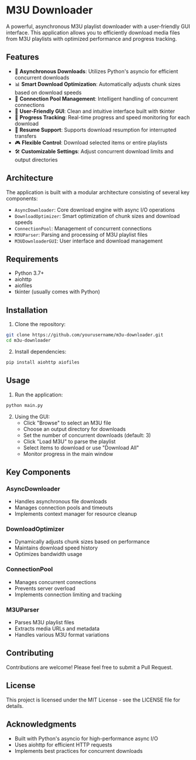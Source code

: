 # M3U Downloader

A powerful, asynchronous M3U playlist downloader with a user-friendly GUI interface. This application allows you to efficiently download media files from M3U playlists with optimized performance and progress tracking.

## Features

- 🚀 **Asynchronous Downloads**: Utilizes Python's asyncio for efficient concurrent downloads
- 📊 **Smart Download Optimization**: Automatically adjusts chunk sizes based on download speeds
- 🎯 **Connection Pool Management**: Intelligent handling of concurrent connections
- 📱 **User-Friendly GUI**: Clean and intuitive interface built with tkinter
- 📝 **Progress Tracking**: Real-time progress and speed monitoring for each download
- 🔄 **Resume Support**: Supports download resumption for interrupted transfers
- 🎮 **Flexible Control**: Download selected items or entire playlists
- 🛠 **Customizable Settings**: Adjust concurrent download limits and output directories

## Architecture

The application is built with a modular architecture consisting of several key components:

- `AsyncDownloader`: Core download engine with async I/O operations
- `DownloadOptimizer`: Smart optimization of chunk sizes and download speeds
- `ConnectionPool`: Management of concurrent connections
- `M3UParser`: Parsing and processing of M3U playlist files
- `M3UDownloaderGUI`: User interface and download management

## Requirements

- Python 3.7+
- aiohttp
- aiofiles
- tkinter (usually comes with Python)

## Installation

1. Clone the repository:
```bash
git clone https://github.com/yourusername/m3u-downloader.git
cd m3u-downloader
```

2. Install dependencies:
```bash
pip install aiohttp aiofiles
```

## Usage

1. Run the application:
```bash
python main.py
```

2. Using the GUI:
   - Click "Browse" to select an M3U file
   - Choose an output directory for downloads
   - Set the number of concurrent downloads (default: 3)
   - Click "Load M3U" to parse the playlist
   - Select items to download or use "Download All"
   - Monitor progress in the main window

## Key Components

### AsyncDownloader
- Handles asynchronous file downloads
- Manages connection pools and timeouts
- Implements context manager for resource cleanup

### DownloadOptimizer
- Dynamically adjusts chunk sizes based on performance
- Maintains download speed history
- Optimizes bandwidth usage

### ConnectionPool
- Manages concurrent connections
- Prevents server overload
- Implements connection limiting and tracking

### M3UParser
- Parses M3U playlist files
- Extracts media URLs and metadata
- Handles various M3U format variations

## Contributing

Contributions are welcome! Please feel free to submit a Pull Request.

## License

This project is licensed under the MIT License - see the LICENSE file for details.

## Acknowledgments

- Built with Python's asyncio for high-performance async I/O
- Uses aiohttp for efficient HTTP requests
- Implements best practices for concurrent downloads
